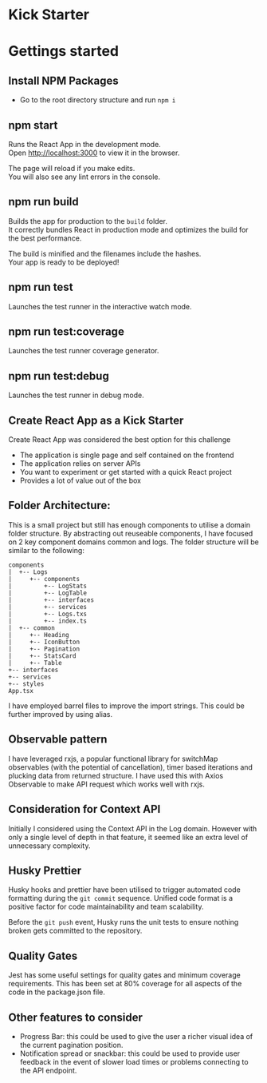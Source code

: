 # Kick Starter

# Gettings started

## Install NPM Packages

- Go to the root directory structure and run `npm i`

## npm start

Runs the React App in the development mode.<br />
Open [http://localhost:3000](http://localhost:3000) to view it in the browser.

The page will reload if you make edits.<br />
You will also see any lint errors in the console.

## npm run build

Builds the app for production to the `build` folder.<br />
It correctly bundles React in production mode and optimizes the build for the best performance.

The build is minified and the filenames include the hashes.<br />
Your app is ready to be deployed!

## npm run test

Launches the test runner in the interactive watch mode.<br />

## npm run test:coverage

Launches the test runner coverage generator.<br />

## npm run test:debug

Launches the test runner in debug mode.<br />

## Create React App as a Kick Starter 

Create React App was considered the best option for this challenge

- The application is single page and self contained on the frontend
- The application relies on server APIs
- You want to experiment or get started with a quick React project 
- Provides a lot of value out of the box

## Folder Architecture:

This is a small project but still has enough components to utilise a domain folder structure.  By abstracting out reuseable components, I have focused on 2 key component domains common and logs.  The folder structure will be similar to the following:

```
components
|  +-- Logs
|     +-- components
|         +-- LogStats
|         +-- LogTable
|         +-- interfaces
|         +-- services
|         +-- Logs.txs
|         +-- index.ts
|  +-- common
|     +-- Heading
|     +-- IconButton
|     +-- Pagination
|     +-- StatsCard
|     +-- Table
+-- interfaces
+-- services
+-- styles
App.tsx
```

I have employed barrel files to improve the import strings.  This could be further improved by using alias.

## Observable pattern

I have leveraged rxjs, a popular functional library for switchMap observables (with the potential of cancellation), timer based iterations and plucking data from returned structure.  I have used this with Axios Observable to make API request which works well with rxjs.

## Consideration for Context API

Initially I considered using the Context API in the Log domain.  However with only a single level of depth in that feature, it seemed like an extra level of unnecessary complexity.

## Husky Prettier 

Husky hooks and prettier have been utilised to trigger automated code formatting during the `git commit` sequence.  Unified code format is a positive factor for code maintainability and team scalability.

Before the `git push` event, Husky runs the unit tests to ensure nothing broken gets committed to the repository.

## Quality Gates

Jest has some useful settings for quality gates and minimum coverage requirements.  This has been set at 80% coverage for all aspects of the code in the package.json file.

## Other features to consider

- Progress Bar: this could be used to give the user a richer visual idea of the current pagination position.
- Notification spread or snackbar: this could be used to provide user feedback in the event of slower load times or problems connecting to the API endpoint.
